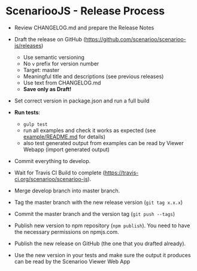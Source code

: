 # ScenariooJS - Release Process

* Review CHANGELOG.md and prepare the Release Notes

* Draft the release on GitHub (https://github.com/scenarioo/scenarioo-js/releases)
  * Use semantic versioning
  * No `v` prefix for version number
  * Target: master
  * Meaningful title and descriptions (see previous releases)
  * Use text from CHANGELOG.md
  * **Save only as Draft!**

* Set correct version in package.json and run a full build

* **Run tests**:
    * `gulp test`
    * run all examples and check it works as expected (see [example/README.md](../../example/README.md) for details)
    * also test generated output from examples can be read by Viewer Webapp (import generated output)    

* Commit everything to develop.

* Wait for Travis CI Build to complete (https://travis-ci.org/scenarioo/scenarioo-js).

* Merge develop branch into master branch.

* Tag the master branch with the new release version (`git tag x.x.x`)

* Commit the master branch and the version tag (`git push --tags`)

* Publish new version to npm repository (`npm publish`). You need to have the necessary permissions on npmjs.com.

* Publish the new release on GitHub (the one that you drafted already).

* Use the new version in your tests and make sure the output it produces can be read by the Scenarioo Viewer Web App
